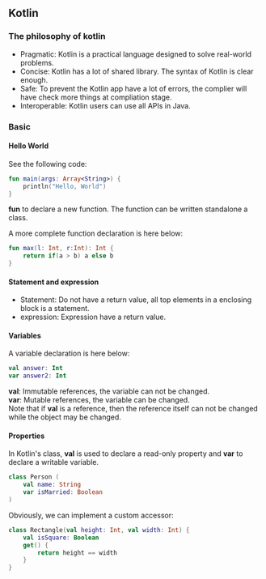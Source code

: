 ## Kotlin

### The philosophy of kotlin

- Pragmatic: Kotlin is a practical language designed to solve real-world problems.
- Concise: Kotlin has a lot of shared library. The syntax of Kotlin is clear enough.
- Safe: To prevent the Kotlin app have a lot of errors, the complier will have check more things at compliation stage.
- Interoperable: Kotlin users can use all APIs in Java.

### Basic

#### Hello World

See the following code:  

```kotlin
fun main(args: Array<String>) {
    println("Hello, World")
}
```

**fun** to declare a new function. The function can be written standalone a class.  

A more complete function declaration is here below:  

```kotlin
fun max(l: Int, r:Int): Int {
    return if(a > b) a else b
}
```

#### Statement and expression

- Statement: Do not have a return value, all top elements in a enclosing block is a statement.
- expression: Expression have a return value.

#### Variables

A variable declaration is here below:  

```kotlin
val answer: Int
var answer2: Int
```

**val**: Immutable references, the variable can not be changed.  
**var**: Mutable references, the variable can be changed.  
Note that if **val** is a reference, then the reference itself can not be changed while the object may be changed.  

#### Properties

In Kotlin's class, **val** is used to declare a read-only property and **var** to declare a writable variable.  

```kotlin
class Person (
    val name: String
    var isMarried: Boolean
)
```

Obviously, we can implement a custom accessor:  

```kotlin
class Rectangle(val height: Int, val width: Int) {
    val isSquare: Boolean
    get() {
        return height == width
    }
}
```

